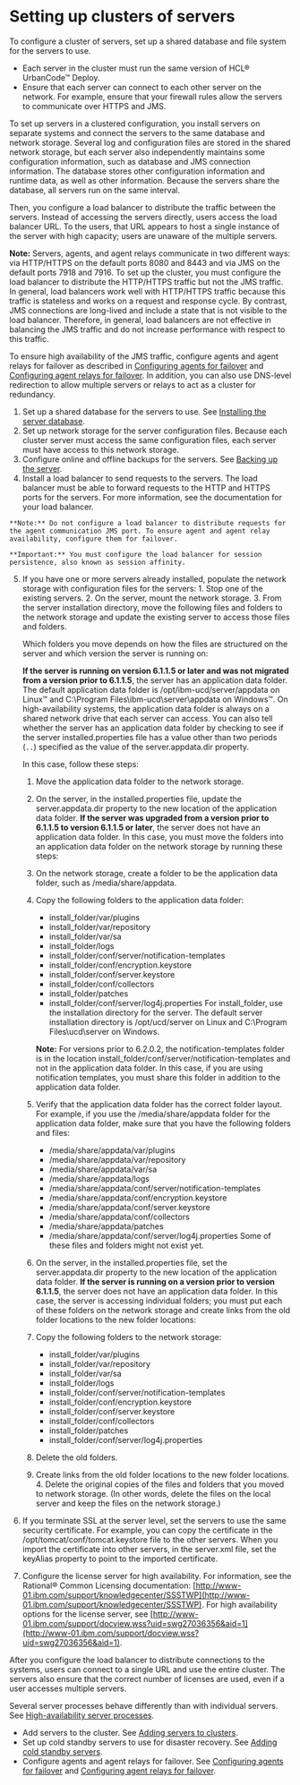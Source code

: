 # Setting up clusters of servers

To configure a cluster of servers, set up a shared database and file system for the servers to use.

-   Each server in the cluster must run the same version of HCL® UrbanCode™ Deploy.
-   Ensure that each server can connect to each other server on the network. For example, ensure that your firewall rules allow the servers to communicate over HTTPS and JMS.

To set up servers in a clustered configuration, you install servers on separate systems and connect the servers to the same database and network storage. Several log and configuration files are stored in the shared network storage, but each server also independently maintains some configuration information, such as database and JMS connection information. The database stores other configuration information and runtime data, as well as other information. Because the servers share the database, all servers run on the same interval.

Then, you configure a load balancer to distribute the traffic between the servers. Instead of accessing the servers directly, users access the load balancer URL. To the users, that URL appears to host a single instance of the server with high capacity; users are unaware of the multiple servers.

**Note:** Servers, agents, and agent relays communicate in two different ways: via HTTP/HTTPS on the default ports 8080 and 8443 and via JMS on the default ports 7918 and 7916. To set up the cluster, you must configure the load balancer to distribute the HTTP/HTTPS traffic but not the JMS traffic. In general, load balancers work well with HTTP/HTTPS traffic because this traffic is stateless and works on a request and response cycle. By contrast, JMS connections are long-lived and include a state that is not visible to the load balancer. Therefore, in general, load balancers are not effective in balancing the JMS traffic and do not increase performance with respect to this traffic.

To ensure high availability of the JMS traffic, configure agents and agent relays for failover as described in [Configuring agents for failover](../../com.ibm.udeploy.install.doc/topics/configure_agent_failover.md) and [Configuring agent relays for failover](../../com.ibm.udeploy.install.doc/topics/configure_relay_failover.md). In addition, you can also use DNS-level redirection to allow multiple servers or relays to act as a cluster for redundancy.

1.   Set up a shared database for the servers to use. See [Installing the server database](../../com.ibm.udeploy.install.doc/topics/DBinstall.md).
2.   Set up network storage for the server configuration files. Because each cluster server must access the same configuration files, each server must have access to this network storage.
3.   Configure online and offline backups for the servers. See [Backing up the server](../../com.ibm.udeploy.install.doc/topics/server_backup.md#).
4.   Install a load balancer to send requests to the servers. The load balancer must be able to forward requests to the HTTP and HTTPS ports for the servers. For more information, see the documentation for your load balancer.

    **Note:** Do not configure a load balancer to distribute requests for the agent communication JMS port. To ensure agent and agent relay availability, configure them for failover.

    **Important:** You must configure the load balancer for session persistence, also known as session affinity.

5.   If you have one or more servers already installed, populate the network storage with configuration files for the servers: 
    1.   Stop one of the existing servers. 
    2.   On the server, mount the network storage. 
    3.   From the server installation directory, move the following files and folders to the network storage and update the existing server to access those files and folders. 

        Which folders you move depends on how the files are structured on the server and which version the server is running on:

        **If the server is running on version 6.1.1.5 or later and was not migrated from a version prior to 6.1.1.5**, the server has an application data folder. The default application data folder is /opt/ibm-ucd/server/appdata on Linux™ and C:\\Program Files\\ibm-ucd\\server\\appdata on Windows™. On high-availability systems, the application data folder is always on a shared network drive that each server can access. You can also tell whether the server has an application data folder by checking to see if the server installed.properties file has a value other than two periods \(`..`\) specified as the value of the server.appdata.dir property.

        In this case, follow these steps:

        1.  Move the application data folder to the network storage.
        2.  On the server, in the installed.properties file, update the server.appdata.dir property to the new location of the application data folder.
        **If the server was upgraded from a version prior to 6.1.1.5 to version 6.1.1.5 or later**, the server does not have an application data folder. In this case, you must move the folders into an application data folder on the network storage by running these steps:

        1.  On the network storage, create a folder to be the application data folder, such as /media/share/appdata.
        2.  Copy the following folders to the application data folder:

            -   install\_folder/var/plugins
            -   install\_folder/var/repository
            -   install\_folder/var/sa
            -   install\_folder/logs
            -   install\_folder/conf/server/notification-templates
            -   install\_folder/conf/encryption.keystore
            -   install\_folder/conf/server.keystore
            -   install\_folder/conf/collectors
            -   install\_folder/patches
            -   install\_folder/conf/server/log4j.properties
            For install\_folder, use the installation directory for the server. The default server installation directory is /opt/ucd/server on Linux and C:\\Program Files\\ucd\\server on Windows.

            **Note:** For versions prior to 6.2.0.2, the notification-templates folder is in the location install\_folder/conf/server/notification-templates and not in the application data folder. In this case, if you are using notification templates, you must share this folder in addition to the application data folder.

        3.  Verify that the application data folder has the correct folder layout. For example, if you use the /media/share/appdata folder for the application data folder, make sure that you have the following folders and files:

            -   /media/share/appdata/var/plugins
            -   /media/share/appdata/var/repository
            -   /media/share/appdata/var/sa
            -   /media/share/appdata/logs
            -   /media/share/appdata/conf/server/notification-templates
            -   /media/share/appdata/conf/encryption.keystore
            -   /media/share/appdata/conf/server.keystore
            -   /media/share/appdata/conf/collectors
            -   /media/share/appdata/patches
            -   /media/share/appdata/conf/server/log4j.properties
            Some of these files and folders might not exist yet.

        4.  On the server, in the installed.properties file, set the server.appdata.dir property to the new location of the application data folder.
        **If the server is running on a version prior to version 6.1.1.5**, the server does not have an application data folder. In this case, the server is accessing individual folders; you must put each of these folders on the network storage and create links from the old folder locations to the new folder locations:

        1.  Copy the following folders to the network storage:
            -   install\_folder/var/plugins
            -   install\_folder/var/repository
            -   install\_folder/var/sa
            -   install\_folder/logs
            -   install\_folder/conf/server/notification-templates
            -   install\_folder/conf/encryption.keystore
            -   install\_folder/conf/server.keystore
            -   install\_folder/conf/collectors
            -   install\_folder/patches
            -   install\_folder/conf/server/log4j.properties
        2.  Delete the old folders.
        3.  Create links from the old folder locations to the new folder locations.
    4.   Delete the original copies of the files and folders that you moved to network storage. \(In other words, delete the files on the local server and keep the files on the network storage.\) 
6.   If you terminate SSL at the server level, set the servers to use the same security certificate. For example, you can copy the certificate in the /opt/tomcat/conf/tomcat.keystore file to the other servers. When you import the certificate into other servers, in the server.xml file, set the keyAlias property to point to the imported certificate.
7.   Configure the license server for high availability. For information, see the Rational® Common Licensing documentation: [http://www-01.ibm.com/support/knowledgecenter/SSSTWP](http://www-01.ibm.com/support/knowledgecenter/SSSTWP). For high availability options for the license server, see [http://www-01.ibm.com/support/docview.wss?uid=swg27036356&aid=1](http://www-01.ibm.com/support/docview.wss?uid=swg27036356&aid=1).

After you configure the load balancer to distribute connections to the systems, users can connect to a single URL and use the entire cluster. The servers also ensure that the correct number of licenses are used, even if a user accesses multiple servers.

Several server processes behave differently than with individual servers. See [High-availability server processes](../../com.ibm.udeploy.admin.doc/topics/ha_servers.md#).

-   Add servers to the cluster. See [Adding servers to clusters](ha_add_server.md).
-   Set up cold standby servers to use for disaster recovery. See [Adding cold standby servers](../../com.ibm.udeploy.install.doc/topics/server_install_cold.md#).
-   Configure agents and agent relays for failover. See [Configuring agents for failover](../../com.ibm.udeploy.install.doc/topics/configure_agent_failover.md) and [Configuring agent relays for failover](../../com.ibm.udeploy.install.doc/topics/configure_relay_failover.md).

